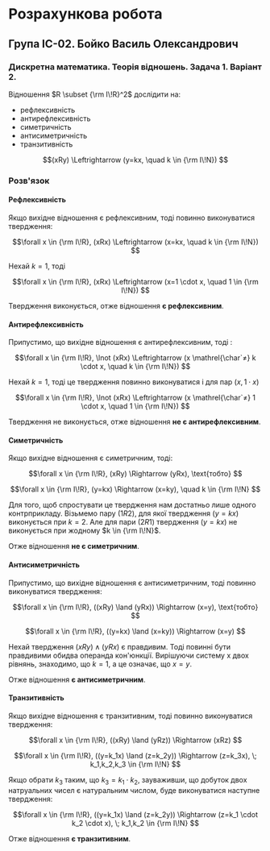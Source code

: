 # Розрахункова робота

## Група ІС-02. Бойко Василь Олександрович

### Дискретна математика. Теорія відношень. Задача 1. Варіант 2.

Відношення $R \subset {\rm I\!R}^2$ дослідити на:

* рефлексивність
* антирефлексивність
* симетричність
* антисиметричність
* транзитивність

$$(xRy) \Leftrightarrow (y=kx, \quad k \in {\rm I\!N})
$$

### Розв'язок

#### Рефлексивність

Якщо вихідне відношення  є рефлексивним, тоді повинно виконуватися твердження:

$$\forall x \in {\rm I\!R}, (xRx) \Leftrightarrow (x=kx, \quad k \in {\rm I\!N})
$$

Нехай $k=1$, тоді

$$\forall x \in {\rm I\!R}, (xRx) \Leftrightarrow (x=1 \cdot x, \quad 1 \in {\rm I\!N})
$$

Твердження виконується, отже відношення **є рефлексивним**.


#### Антирефлексивність

Припустимо, що вихідне відношення є антирефлексивним, тоді :

$$\forall x \in {\rm I\!R}, \lnot (xRx) \Leftrightarrow (x \mathrel{\char`≠} k \cdot x, \quad k \in {\rm I\!N})
$$

Нехай $k=1$, тоді це твердження повинно виконуватися і для пар $(x, 1\cdot x)$

$$\forall x \in {\rm I\!R}, \lnot (xRx) \Leftrightarrow (x \mathrel{\char`≠} 1 \cdot x, \quad 1 \in {\rm I\!N})
$$

Твердження не виконується, отже відношення **не є антирефлексивним**.


#### Симетричність

Якщо вихідне відношення є симетричним, тоді:

$$\forall x \in {\rm I\!R}, (xRy) \Rightarrow (yRx), \text{тобто}
$$ 

$$\forall x \in {\rm I\!R}, (y=kx) \Rightarrow (x=ky), \quad k \in {\rm I\!N}
$$

Для того, щоб спростувати це твердження нам достатньо лише одного контрприкладу. Візьмемо пару $(1R2)$, для якої твердження $(y=kx)$ виконується при $k=2$. Але для пари $(2R1)$ твердження $(y=kx)$ не виконується при жодному $k \in {\rm I\!N}$.

Отже відношення **не є симетричним**.


#### Антисиметричність

 Припустимо, що вихідне відношення є антисиметричним, тоді повинно виконуватися твердження:

$$\forall x \in {\rm I\!R}, ((xRy) \land (yRx)) \Rightarrow (x=y),  \text{тобто} 
$$

$$\forall x \in {\rm I\!R}, ((y=kx) \land (x=ky)) \Rightarrow (x=y) 
$$

Нехай твердження $(xRy) \land (yRx)$ є правдивим. Тоді повинні бути правдивими обидва операнда кон'юнкції. Вирішуючи систему х двох рівнянь, знаходимо, що $k=1$, а це означає, що $x=y$.

Отже відношення **є антисиметричним**.


#### Транзитивність

Якщо вихідне відношення є транзитивним, тоді повинно виконуватися твердження:

$$\forall x \in {\rm I\!R}, ((xRy) \land (yRz)) \Rightarrow  (xRz) 
$$

$$\forall x \in {\rm I\!R}, ((y=k_1x) \land (z=k_2y)) \Rightarrow (z=k_3x), \; k_1,k_2,k_3 \in {\rm I\!N} 
$$

Якщо обрати $k_3$ таким, що $k_3=k_1 \cdot k_2$, зауваживши, що добуток двох натруальних чисел є натуральним числом, буде виконуватися наступне твердження:

$$\forall x \in {\rm I\!R}, ((y=k_1x) \land (z=k_2y)) \Rightarrow (z=k_1 \cdot k_2 \cdot x), \; k_1,k_2 \in {\rm I\!N} 
$$

Отже відношення **є транзитивним**.